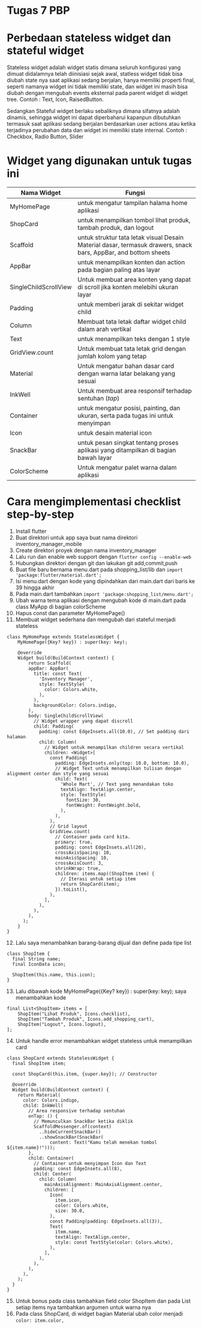 # Tugas 7 PBP

# Perbedaan stateless widget dan stateful widget

Stateless widget adalah widget statis dimana seluruh konfigurasi yang dimuat didalamnya telah diinisiasi sejak awal, statless widget tidak bisa diubah state nya saat aplikasi sedang berjalan, hanya memiliki properti final, seperti namanya widget ini tidak memiliki state, dan widget ini masih bisa diubah dengan mengubah events eksternal pada parent widget di widget tree.
Contoh : Text, Icon, RaisedButton.

Sedangkan Stateful widget berlaku sebaliknya dimana sifatnya adalah dinamis, sehingga widget ini dapat diperbaharui kapanpun dibutuhkan termasuk saat aplikasi sedang berjalan berdasarkan user actions atau ketika terjadinya perubahan data dan widget ini memiliki state internal.
Contoh : Checkbox, Radio Button, Slider

# Widget yang digunakan untuk tugas ini
| Nama Widget | Fungsi |
| --- | --- |
|MyHomePage|untuk mengatur tampilan halama home aplikasi|
|ShopCard|untuk menampilkan tombol lihat produk, tambah produk, dan logout|
|Scaffold|untuk struktur tata letak visual Desain Material dasar, termasuk drawers, snack bars, AppBar, and bottom sheets|
|AppBar|untuk menampilkan konten dan action pada bagian paling atas layar|
|SingleChildScrollView| Untuk membuat area konten yang dapat di scroll jika konten melebihi ukuran layar|
|Padding|untuk memberi jarak di sekitar widget child|
|Column|Membuat tata letak daftar widget child dalam arah vertikal|
|Text|untuk menampilkan teks dengan 1 style|
|GridView.count|Untuk membuat tata letak grid dengan jumlah kolom yang tetap|
|Material|Untuk mengatur bahan dasar card dengan warna latar belakang yang sesuai|
|InkWell|Untuk membuat area responsif terhadap sentuhan (*tap*)|
|Container|untuk mengatur posisi, painting, dan ukuran, serta pada tugas ini untuk menyimpan|
|Icon|untuk desain material icon|
|SnackBar|untuk pesan singkat tentang proses aplikasi yang ditampilkan di bagian bawah layar|
|ColorScheme|Untuk mengatur palet warna dalam aplikasi|

# Cara mengimplementasi checklist step-by-step
1. Install flutter
2. Buat direktori untuk app saya buat nama direktori inventory_manager_mobile
3. Create direktori proyek dengan nama inventory_manager
4. Lalu run dan enable web support dengan ```flutter config --enable-web```
5. Hubungkan direktori dengan git dan lakukan git add,commit,push
6. Buat file baru bernama menu.dart pada shopping_list/lib dan ```import 'package:flutter/material.dart';```
7. Isi menu.dart dengan kode yang dipindahkan dari main.dart dari baris ke 39 hingga akhir
8. Pada main.dart tambahkan ```import 'package:shopping_list/menu.dart';```
9. Ubah warna tema aplikasi dengan mengubah kode di main.dart pada class MyApp di bagian colorScheme
10. Hapus const dan parameter MyHomePage()
11. Membuat widget sederhana dan mengubah dari stateful menjadi stateless 
```
class MyHomePage extends StatelessWidget {
    MyHomePage({Key? key}) : super(key: key);

    @override
    Widget build(BuildContext context) {
        return Scaffold(
        appBar: AppBar(
          title: const Text(
            'Inventory Manager',
            style: TextStyle(
              color: Colors.white,
            ),
          ),
          backgroundColor: Colors.indigo,
        ),
        body: SingleChildScrollView(
          // Widget wrapper yang dapat discroll
          child: Padding(
            padding: const EdgeInsets.all(10.0), // Set padding dari halaman
            child: Column(
              // Widget untuk menampilkan children secara vertikal
              children: <Widget>[
                const Padding(
                  padding: EdgeInsets.only(top: 10.0, bottom: 10.0),
                  // Widget Text untuk menampilkan tulisan dengan alignment center dan style yang sesuai
                  child: Text(
                    'Whole Mart', // Text yang menandakan toko
                    textAlign: TextAlign.center,
                    style: TextStyle(
                      fontSize: 30,
                      fontWeight: FontWeight.bold,
                    ),
                  ),
                ),
                // Grid layout
                GridView.count(
                  // Container pada card kita.
                  primary: true,
                  padding: const EdgeInsets.all(20),
                  crossAxisSpacing: 10,
                  mainAxisSpacing: 10,
                  crossAxisCount: 3,
                  shrinkWrap: true,
                  children: items.map((ShopItem item) {
                    // Iterasi untuk setiap item
                    return ShopCard(item);
                  }).toList(),
                ),
              ],
            ),
          ),
        ),
      );
    }
}
```
12. Lalu saya menambahkan barang-barang dijual dan define pada tipe list
```
class ShopItem {
  final String name;
  final IconData icon;

  ShopItem(this.name, this.icon);
}
```

13. Lalu dibawah kode MyHomePage({Key? key}) : super(key: key); saya menambahkan kode 
```
final List<ShopItem> items = [
    ShopItem("Lihat Produk", Icons.checklist),
    ShopItem("Tambah Produk", Icons.add_shopping_cart),
    ShopItem("Logout", Icons.logout),
];
```

14. Untuk handle error menambahkan widget stateless untuk menampilkan card
```
class ShopCard extends StatelessWidget {
  final ShopItem item;

  const ShopCard(this.item, {super.key}); // Constructor

  @override
  Widget build(BuildContext context) {
    return Material(
      color: Colors.indigo,
      child: InkWell(
        // Area responsive terhadap sentuhan
        onTap: () {
          // Memunculkan SnackBar ketika diklik
          ScaffoldMessenger.of(context)
            ..hideCurrentSnackBar()
            ..showSnackBar(SnackBar(
                content: Text("Kamu telah menekan tombol ${item.name}!")));
        },
        child: Container(
          // Container untuk menyimpan Icon dan Text
          padding: const EdgeInsets.all(8),
          child: Center(
            child: Column(
              mainAxisAlignment: MainAxisAlignment.center,
              children: [
                Icon(
                  item.icon,
                  color: Colors.white,
                  size: 30.0,
                ),
                const Padding(padding: EdgeInsets.all(3)),
                Text(
                  item.name,
                  textAlign: TextAlign.center,
                  style: const TextStyle(color: Colors.white),
                ),
              ],
            ),
          ),
        ),
      ),
    );
  }
}
```

15. Untuk bonus pada class tambahkan field color ShopItem dan pada List<ShopItem> setiap items nya tambahkan argumen untuk warna nya
16. Pada class ShopCard, di widget bagian Material ubah color menjadi ```color: item.color,```
